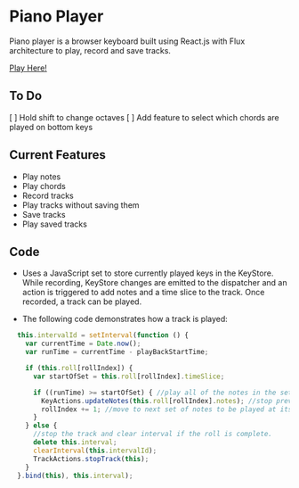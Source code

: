 # Piano Player
Piano player is a browser keyboard built using React.js with Flux
architecture to play, record and save tracks.

[Play Here!](pianoplayer.herokuapp.com)

## To Do
[ ] Hold shift to change octaves
[ ] Add feature to select which chords are played on bottom keys

## Current Features
- Play notes
- Play chords
- Record tracks
- Play tracks without saving them
- Save tracks
- Play saved tracks

## Code
- Uses a JavaScript set to store currently played keys in the KeyStore.
  While recording, KeyStore changes are emitted to the dispatcher and an
  action is triggered to add notes and a time slice to the track. Once recorded,
  a track can be played.

- The following code demonstrates how a track is played:

``` JavaScript
  this.intervalId = setInterval(function () {
    var currentTime = Date.now();
    var runTime = currentTime - playBackStartTime;

    if (this.roll[rollIndex]) {
      var startOfSet = this.roll[rollIndex].timeSlice;

      if ((runTime) >= startOfSet) { //play all of the notes in the set at this rollIndex if their start is greater than the runTime
        KeyActions.updateNotes(this.roll[rollIndex].notes); //stop previous notes and play current set
        rollIndex += 1; //move to next set of notes to be played at its start time
      }
    } else {
      //stop the track and clear interval if the roll is complete.
      delete this.interval;
      clearInterval(this.intervalId);
      TrackActions.stopTrack(this);
    }
  }.bind(this), this.interval);
```
